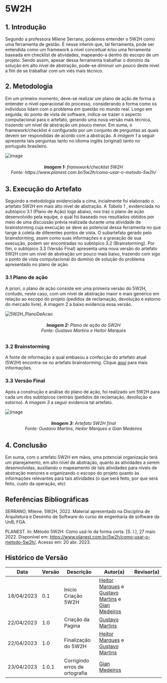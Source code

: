 # 5W2H

## 1. Introdução 
Segundo a professora Milene Serrano, podemos entender o 5W2H como uma ferramenta de gestão. É nesse interim que, tal ferramenta, pode ser entendida como um framework
a nível conceitual e/ou uma ferramenta baseada em checklist de atividades, mapeando-a dentro do escopo de um projeto. Sendo assim, apesar dessa ferramenta trabalhar 
o domínio da solução em alto nível de abstração, pode-se diminuir um pouco deste nível a fim de se trabalhar com um viés mais técnico.

## 2. Metodologia
Em um primeiro momento, deve-se realizar um plano de ação de forma a entender o nível operacional do processo, considerando a forma como os indivíduos lidam com o
problema em questão no mundo real. Longo em seguida, do ponto de vista de software, indica-se trazer o aspecto computacional para o artefato, gerando uma nova versão mais técnica, trazendo um nível 
de abstração um pouco menor. Em suma, o framework/checklist é configurado por um conjunto de perguntas as quais devem ser respondidas de acordo com a abstração. A <i> 
imagem 1 </i> a seguir apresenta tais perguntas tanto no idioma inglês (original) tanto no português brasileiro.

![image](https://user-images.githubusercontent.com/72039007/233806979-a6002f84-a73b-478a-8b71-b74ae4502711.png)
<h6 align='center'> <b>Imagem 1:</b> framework/checklist 5W2H <br> Fonte: https://www.planest.com.br/5w2h/como-usar-o-metodo-5w2h/ </h6>

## 3. Execução do Artefato
Seguindo a metodologia evidenciada a cima, incialmente foi elaborado o artefato 5W2H em mais alto nível de abstração. A <i> Tabela 1 </i>, evidenciada no subtópico 
3.1 (Plano de Ação) logo abaixo, nos traz o plano de ação desenvolvido pela equipe, o qual foi baseado nos resultados obtidos por meio de uma discussão prévia realizada
durante uma atividade de brainstorming cuja execução se deve ao potencial dessa ferramenta no que tange à coleta de diferentes pontos de vista. O subartefato gerado
pelo brainstorming, assim como suas informações e a gravação de sua execução, podem ser encontradas no subtópico 3.2 (Brainstorming). Por fim, o subtópico 3.3 (Versão
Final) apresenta uma nova versão do artefato 5W2H com um nível de abstração um pouco mais baixo, trazendo com sigo o ponto de vista computacional do domínio de solução
do problema apresentado no plano de ação.

### 3.1 Plano de ação
A priori, o plano de ação consiste em uma primeira versão do 5W2H, contudo, neste caso, com um nível de abstração maior e mais genérico em relação ao escopo do projeto (pedidos de reclamação, devolução e estorno do mercado livre). A imagem 2 a baixo evidencia essa versão.

![5W2H_PlanoDeAcao](https://user-images.githubusercontent.com/72039007/233877968-990778db-0f70-4629-b135-5dcef7e4a7d5.png)

<h6 align='center'> <b>Imagem 2:</b> Plano de ação do 5W2H <br> Fonte: Gustavo Martins e Heitor Marques </h6>

### 3.2 Brainstorming
A fonte de informação a qual embasou a confecção do artefato atual (5W2H) encontra-se no artefato brainstorming. Clique [aqui](https://unbarqdsw2023-1.github.io/2023.1_G3_ProjetoMercadoLivre/#/Base/eliticacao/Brainstorming) para mais informações.

### 3.3 Versão Final
Após a construção e análise do plano de ação, foi realizado um 5W2H para cada um dos subtópicos centrais (pedidos de reclamação, devolução e estorno). A <i> imagem 3 </i> a seguir evidencia tal artefato.

![image](https://user-images.githubusercontent.com/72039007/233878540-cf392aba-9c54-4fdc-9cc9-bdd8d838833c.png)

<h6 align='center'> <b>Imagem 3:</b> Artefato 5W2H final<br> Fonte: Gustavo Martins, Heitor Marques e Gian Medeiros </h6>

## 4. Conclusão
Em suma, com o artefato 5W2H em mãos, uma potencial organização terá um planejamento, em alto nível de abstração, quanto às atividades a serem desenvolvidas, auxiliando
o mapeamento de tais atividades para níveis de abstração menores e organizando o escopo do projeto quanto às informações relevantes para tais atividades (o que será feito,
por que será feito, custo da operação, etc)
  
## Referências Bibliográficas

SERRANO, Milene. 5W2H, 2022. Material apresentado na Disciplina de Arquitetura e Desenho de Software do curso de engenharia de software da UnB, FGA.

PLANEST. In: Método 5W2H: Como usá-lo da forma certa. [S. l.], 27 maio 2022. 
Disponível em: https://www.planest.com.br/5w2h/como-usar-o-metodo-5w2h/. Acesso em: 20 abr. 2023.

## Histórico de Versão

|    Data    | Versão |      Descrição       |                   Autor(a)                    |                   Revisor(a)                    |
| ---------- | ------ | -------------------- | --------------------------------------------- | ----------------------------------------------- |
| 18/04/2023 |  0.1   | Inicio Criação 5W2H | [Heitor Marques](https://github.com/heitormsb) e [Gustavo Martins](https://github.com/gustavomartins-github) e [Gian Medeiros](https://github.com/GianMedeiros) |  |
| 22/04/2023 |  1.0   | Criação da Pagina | [Gustavo Martins](https://github.com/gustavomartins-github) |  |
| 22/04/2023 |  1.0   | Finalização do 5W2H | [Heitor Marques](https://github.com/heitormsb) e [Gustavo Martins](https://github.com/gustavomartins-github) |  |
| 23/04/2023 |  1.0.1   | Corrigindo erros de ortografia | [Gian Medeiros](https://github.com/GianMedeiros) |  |
